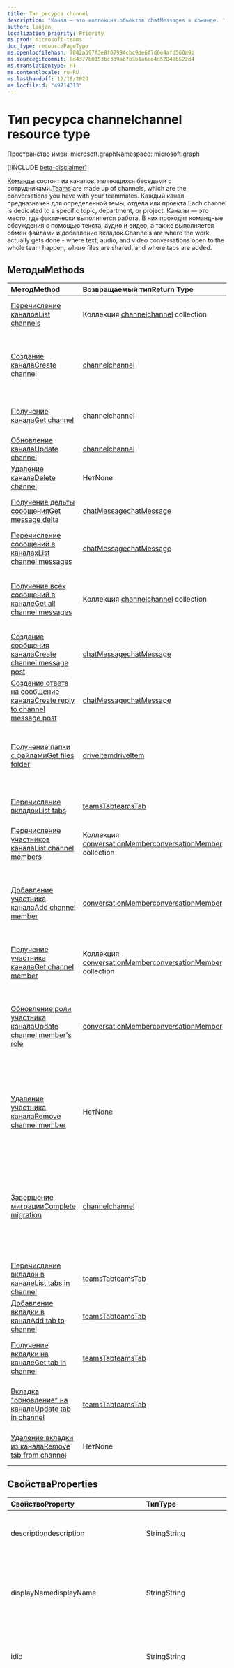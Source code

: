 ```yaml
---
title: Тип ресурса channel
description: 'Канал — это коллекция объектов chatMessages в команде. '
author: laujan
localization_priority: Priority
ms.prod: microsoft-teams
doc_type: resourcePageType
ms.openlocfilehash: 7842a397f3e8f07994cbc9de6f7d6e4afd560a9b
ms.sourcegitcommit: 0d4377b0153bc339ab7b3b1a6ee4d52848b622d4
ms.translationtype: HT
ms.contentlocale: ru-RU
ms.lasthandoff: 12/18/2020
ms.locfileid: "49714313"
---
```

# <a name="channel-resource-type"></a><span data-ttu-id="43d72-103">Тип ресурса channel</span><span class="sxs-lookup"><span data-stu-id="43d72-103">channel resource type</span></span>

<span data-ttu-id="43d72-104">Пространство имен: microsoft.graph</span><span class="sxs-lookup"><span data-stu-id="43d72-104">Namespace: microsoft.graph</span></span>

[!INCLUDE [beta-disclaimer](../../includes/beta-disclaimer.md)]

<span data-ttu-id="43d72-105">[Команды](../resources/team.md) состоят из каналов, являющихся беседами с сотрудниками.</span><span class="sxs-lookup"><span data-stu-id="43d72-105">[Teams](../resources/team.md) are made up of channels, which are the conversations you have with your teammates.</span></span> <span data-ttu-id="43d72-106">Каждый канал предназначен для определенной темы, отдела или проекта.</span><span class="sxs-lookup"><span data-stu-id="43d72-106">Each channel is dedicated to a specific topic, department, or project.</span></span> <span data-ttu-id="43d72-107">Каналы — это место, где фактически выполняется работа. В них проходят командные обсуждения с помощью текста, аудио и видео, а также выполняется обмен файлами и добавление вкладок.</span><span class="sxs-lookup"><span data-stu-id="43d72-107">Channels are where the work actually gets done - where text, audio, and video conversations open to the whole team happen, where files are shared, and where tabs are added.</span></span>

## <a name="methods"></a><span data-ttu-id="43d72-108">Методы</span><span class="sxs-lookup"><span data-stu-id="43d72-108">Methods</span></span>

| <span data-ttu-id="43d72-109">Метод</span><span class="sxs-lookup"><span data-stu-id="43d72-109">Method</span></span>       | <span data-ttu-id="43d72-110">Возвращаемый тип</span><span class="sxs-lookup"><span data-stu-id="43d72-110">Return Type</span></span>  |<span data-ttu-id="43d72-111">Описание</span><span class="sxs-lookup"><span data-stu-id="43d72-111">Description</span></span>|
|:---------------|:--------|:----------|
|[<span data-ttu-id="43d72-112">Перечисление каналов</span><span class="sxs-lookup"><span data-stu-id="43d72-112">List channels</span></span>](../api/channel-list.md) | <span data-ttu-id="43d72-113">Коллекция [channel](channel.md)</span><span class="sxs-lookup"><span data-stu-id="43d72-113">[channel](channel.md) collection</span></span> | <span data-ttu-id="43d72-114">Получение списка каналов в команде.</span><span class="sxs-lookup"><span data-stu-id="43d72-114">Get the list of channels in this team.</span></span>|
|[<span data-ttu-id="43d72-115">Создание канала</span><span class="sxs-lookup"><span data-stu-id="43d72-115">Create channel</span></span>](../api/channel-post.md) | [<span data-ttu-id="43d72-116">channel</span><span class="sxs-lookup"><span data-stu-id="43d72-116">channel</span></span>](channel.md) | <span data-ttu-id="43d72-117">Создание нового канала путем добавления отображаемого имени и описания.</span><span class="sxs-lookup"><span data-stu-id="43d72-117">Create a new channel by including the display name and description.</span></span>|
|[<span data-ttu-id="43d72-118">Получение канала</span><span class="sxs-lookup"><span data-stu-id="43d72-118">Get channel</span></span>](../api/channel-get.md) | [<span data-ttu-id="43d72-119">channel</span><span class="sxs-lookup"><span data-stu-id="43d72-119">channel</span></span>](channel.md) | <span data-ttu-id="43d72-120">Чтение свойств и связей канала.</span><span class="sxs-lookup"><span data-stu-id="43d72-120">Read properties and relationships of the channel.</span></span>|
|[<span data-ttu-id="43d72-121">Обновление канала</span><span class="sxs-lookup"><span data-stu-id="43d72-121">Update channel</span></span>](../api/channel-patch.md) | [<span data-ttu-id="43d72-122">channel</span><span class="sxs-lookup"><span data-stu-id="43d72-122">channel</span></span>](channel.md) | <span data-ttu-id="43d72-123">Обновление свойств канала.</span><span class="sxs-lookup"><span data-stu-id="43d72-123">Update properties of the channel.</span></span>|
|[<span data-ttu-id="43d72-124">Удаление канала</span><span class="sxs-lookup"><span data-stu-id="43d72-124">Delete channel</span></span>](../api/channel-delete.md) | <span data-ttu-id="43d72-125">Нет</span><span class="sxs-lookup"><span data-stu-id="43d72-125">None</span></span> | <span data-ttu-id="43d72-126">Удаление канала.</span><span class="sxs-lookup"><span data-stu-id="43d72-126">Delete a channel.</span></span>|
|[<span data-ttu-id="43d72-127">Получение дельты сообщения</span><span class="sxs-lookup"><span data-stu-id="43d72-127">Get message delta</span></span>](../api/chatmessage-delta.md)  | [<span data-ttu-id="43d72-128">chatMessage</span><span class="sxs-lookup"><span data-stu-id="43d72-128">chatMessage</span></span>](../resources/chatmessage.md) | <span data-ttu-id="43d72-129">Получение добавочных сообщений в канале.</span><span class="sxs-lookup"><span data-stu-id="43d72-129">Get incremental messages in a channel.</span></span> |
|[<span data-ttu-id="43d72-130">Перечисление сообщений в каналах</span><span class="sxs-lookup"><span data-stu-id="43d72-130">List channel messages</span></span>](../api/channel-list-messages.md)  | [<span data-ttu-id="43d72-131">chatMessage</span><span class="sxs-lookup"><span data-stu-id="43d72-131">chatMessage</span></span>](../resources/chatmessage.md) | <span data-ttu-id="43d72-132">Получение сообщений в канале</span><span class="sxs-lookup"><span data-stu-id="43d72-132">Get messages in a channel</span></span> |
|[<span data-ttu-id="43d72-133">Получение всех сообщений в канале</span><span class="sxs-lookup"><span data-stu-id="43d72-133">Get all channel messages</span></span>](../api/channels-getallmessages.md)|<span data-ttu-id="43d72-134">Коллекция [channel](channel.md)</span><span class="sxs-lookup"><span data-stu-id="43d72-134">[channel](channel.md) collection</span></span> | <span data-ttu-id="43d72-135">Получайте все сообщения каналов, в которые входит пользователь.</span><span class="sxs-lookup"><span data-stu-id="43d72-135">Get all messages from all channels that a user is a participant in.</span></span> |
|[<span data-ttu-id="43d72-136">Создание сообщения канала</span><span class="sxs-lookup"><span data-stu-id="43d72-136">Create channel message post</span></span>](../api/channel-post-message.md) | [<span data-ttu-id="43d72-137">chatMessage</span><span class="sxs-lookup"><span data-stu-id="43d72-137">chatMessage</span></span>](../resources/chatmessage.md) | <span data-ttu-id="43d72-138">Отправка сообщения в канал.</span><span class="sxs-lookup"><span data-stu-id="43d72-138">Send a message to a channel.</span></span> |
|[<span data-ttu-id="43d72-139">Создание ответа на сообщение канала</span><span class="sxs-lookup"><span data-stu-id="43d72-139">Create reply to channel message post</span></span>](../api/channel-post-messagereply.md) | [<span data-ttu-id="43d72-140">chatMessage</span><span class="sxs-lookup"><span data-stu-id="43d72-140">chatMessage</span></span>](../resources/chatmessage.md) | <span data-ttu-id="43d72-141">Ответ на сообщение в канале.</span><span class="sxs-lookup"><span data-stu-id="43d72-141">Reply to a message in a channel.</span></span>|
|[<span data-ttu-id="43d72-142">Получение папки с файлами</span><span class="sxs-lookup"><span data-stu-id="43d72-142">Get files folder</span></span>](../api/channel-get-filesfolder.md)| [<span data-ttu-id="43d72-143">driveItem</span><span class="sxs-lookup"><span data-stu-id="43d72-143">driveItem</span></span>](driveitem.md) | <span data-ttu-id="43d72-144">Получение сведений о папке SharePoint, в которой хранятся файлы канала.</span><span class="sxs-lookup"><span data-stu-id="43d72-144">Retrieves the details of the SharePoint folder where the files for the channel are stored.</span></span> |
|[<span data-ttu-id="43d72-145">Перечисление вкладок</span><span class="sxs-lookup"><span data-stu-id="43d72-145">List tabs</span></span>](../api/channel-list-tabs.md) | [<span data-ttu-id="43d72-146">teamsTab</span><span class="sxs-lookup"><span data-stu-id="43d72-146">teamsTab</span></span>](teamstab.md) | <span data-ttu-id="43d72-147">Перечисление вкладок, закрепленных в канале.</span><span class="sxs-lookup"><span data-stu-id="43d72-147">Lists tabs pinned to a channel.</span></span>|
|[<span data-ttu-id="43d72-148">Перечисление участников канала</span><span class="sxs-lookup"><span data-stu-id="43d72-148">List channel members</span></span>](../api/channel-list-members.md) | <span data-ttu-id="43d72-149">Коллекция [conversationMember](conversationmember.md)</span><span class="sxs-lookup"><span data-stu-id="43d72-149">[conversationMember](conversationmember.md) collection</span></span> | <span data-ttu-id="43d72-150">Получение списка участников канала.</span><span class="sxs-lookup"><span data-stu-id="43d72-150">Get the list of members in a channel.</span></span>|
|[<span data-ttu-id="43d72-151">Добавление участника канала</span><span class="sxs-lookup"><span data-stu-id="43d72-151">Add channel member</span></span>](../api/channel-post-members.md) | [<span data-ttu-id="43d72-152">conversationMember</span><span class="sxs-lookup"><span data-stu-id="43d72-152">conversationMember</span></span>](conversationmember.md) | <span data-ttu-id="43d72-153">Добавление участника в канал.</span><span class="sxs-lookup"><span data-stu-id="43d72-153">Add a member to a channel.</span></span> <span data-ttu-id="43d72-154">Поддерживается только для `channel` с типом членства `private`.</span><span class="sxs-lookup"><span data-stu-id="43d72-154">Only supported for `channel`with membershipType of `private`.</span></span>|
|[<span data-ttu-id="43d72-155">Получение участника канала</span><span class="sxs-lookup"><span data-stu-id="43d72-155">Get channel member</span></span>](../api/channel-get-members.md) | <span data-ttu-id="43d72-156">Коллекция [conversationMember](conversationmember.md)</span><span class="sxs-lookup"><span data-stu-id="43d72-156">[conversationMember](conversationmember.md) collection</span></span> | <span data-ttu-id="43d72-157">Получение участника канала.</span><span class="sxs-lookup"><span data-stu-id="43d72-157">Get a member in a channel.</span></span>|
|[<span data-ttu-id="43d72-158">Обновление роли участника канала</span><span class="sxs-lookup"><span data-stu-id="43d72-158">Update channel member's role</span></span>](../api/channel-update-members.md) | [<span data-ttu-id="43d72-159">conversationMember</span><span class="sxs-lookup"><span data-stu-id="43d72-159">conversationMember</span></span>](conversationmember.md) | <span data-ttu-id="43d72-160">Обновление свойства участника канала.</span><span class="sxs-lookup"><span data-stu-id="43d72-160">Update the properties of a member of the channel.</span></span> <span data-ttu-id="43d72-161">Поддерживается только для канала с типом членства `private`.</span><span class="sxs-lookup"><span data-stu-id="43d72-161">Only supported for channel with membershipType of `private`.</span></span>|
|[<span data-ttu-id="43d72-162">Удаление участника канала</span><span class="sxs-lookup"><span data-stu-id="43d72-162">Remove channel member</span></span>](../api/channel-delete-members.md) | <span data-ttu-id="43d72-163">Нет</span><span class="sxs-lookup"><span data-stu-id="43d72-163">None</span></span> | <span data-ttu-id="43d72-164">Удаление участника канала.</span><span class="sxs-lookup"><span data-stu-id="43d72-164">Delete a member from a channel.</span></span> <span data-ttu-id="43d72-165">Поддерживается, только если параметру `channelType` присвоено значение `private`.</span><span class="sxs-lookup"><span data-stu-id="43d72-165">Only supported for `channelType` of `private`.</span></span>|
|[<span data-ttu-id="43d72-166">Завершение миграции</span><span class="sxs-lookup"><span data-stu-id="43d72-166">Complete migration</span></span>](../api/channel-completemigration.md)|[<span data-ttu-id="43d72-167">channel</span><span class="sxs-lookup"><span data-stu-id="43d72-167">channel</span></span>](channel.md)| <span data-ttu-id="43d72-168">Удаление режима миграции из канала, после чего канал становится доступным для публикации и чтения сообщений пользователями.</span><span class="sxs-lookup"><span data-stu-id="43d72-168">Removes the migration mode from the channel and makes the channel available to users to post and read messages.</span></span>|
|[<span data-ttu-id="43d72-169">Перечисление вкладок в канале</span><span class="sxs-lookup"><span data-stu-id="43d72-169">List tabs in channel</span></span>](../api/channel-list-tabs.md) | [<span data-ttu-id="43d72-170">teamsTab</span><span class="sxs-lookup"><span data-stu-id="43d72-170">teamsTab</span></span>](teamstab.md) | <span data-ttu-id="43d72-171">Перечисление вкладок, закрепленных на канале.</span><span class="sxs-lookup"><span data-stu-id="43d72-171">List tabs pinned to a channel.</span></span>|
|[<span data-ttu-id="43d72-172">Добавление вкладки в канал</span><span class="sxs-lookup"><span data-stu-id="43d72-172">Add tab to channel</span></span>](../api/channel-post-tabs.md) | [<span data-ttu-id="43d72-173">teamsTab</span><span class="sxs-lookup"><span data-stu-id="43d72-173">teamsTab</span></span>](teamstab.md) | <span data-ttu-id="43d72-174">Добавление (закрепление) вкладки на канал.</span><span class="sxs-lookup"><span data-stu-id="43d72-174">Add (pin) a tab to a channel.</span></span>|
|[<span data-ttu-id="43d72-175">Получение вкладки на канале</span><span class="sxs-lookup"><span data-stu-id="43d72-175">Get tab in channel</span></span>](../api/channel-get-tabs.md) | [<span data-ttu-id="43d72-176">teamsTab</span><span class="sxs-lookup"><span data-stu-id="43d72-176">teamsTab</span></span>](teamstab.md) | <span data-ttu-id="43d72-177">Получение определенной вкладки, закрепленной на канале.</span><span class="sxs-lookup"><span data-stu-id="43d72-177">Get a specific tab pinned to a channel.</span></span>|
|[<span data-ttu-id="43d72-178">Вкладка "обновление" на канале</span><span class="sxs-lookup"><span data-stu-id="43d72-178">Update tab in channel</span></span>](../api/channel-patch-tabs.md) | [<span data-ttu-id="43d72-179">teamsTab</span><span class="sxs-lookup"><span data-stu-id="43d72-179">teamsTab</span></span>](teamstab.md) | <span data-ttu-id="43d72-180">Обновляет свойства вкладки на канале.</span><span class="sxs-lookup"><span data-stu-id="43d72-180">Updates the properties of a tab in a channel.</span></span>|
|[<span data-ttu-id="43d72-181">Удаление вкладки из канала</span><span class="sxs-lookup"><span data-stu-id="43d72-181">Remove tab from channel</span></span>](../api/channel-delete-tabs.md) | <span data-ttu-id="43d72-182">Нет</span><span class="sxs-lookup"><span data-stu-id="43d72-182">None</span></span> | <span data-ttu-id="43d72-183">Удаление (открепление) вкладки из канала.</span><span class="sxs-lookup"><span data-stu-id="43d72-183">Remove (unpin) a tab from a channel.</span></span>|


## <a name="properties"></a><span data-ttu-id="43d72-184">Свойства</span><span class="sxs-lookup"><span data-stu-id="43d72-184">Properties</span></span>

| <span data-ttu-id="43d72-185">Свойство</span><span class="sxs-lookup"><span data-stu-id="43d72-185">Property</span></span>   | <span data-ttu-id="43d72-186">Тип</span><span class="sxs-lookup"><span data-stu-id="43d72-186">Type</span></span> |<span data-ttu-id="43d72-187">Описание</span><span class="sxs-lookup"><span data-stu-id="43d72-187">Description</span></span>|
|:---------------|:--------|:----------|
|<span data-ttu-id="43d72-188">description</span><span class="sxs-lookup"><span data-stu-id="43d72-188">description</span></span>|<span data-ttu-id="43d72-189">String</span><span class="sxs-lookup"><span data-stu-id="43d72-189">String</span></span>|<span data-ttu-id="43d72-190">Необязательное текстовое описание канала.</span><span class="sxs-lookup"><span data-stu-id="43d72-190">Optional textual description for the channel.</span></span>|
|<span data-ttu-id="43d72-191">displayName</span><span class="sxs-lookup"><span data-stu-id="43d72-191">displayName</span></span>|<span data-ttu-id="43d72-192">String</span><span class="sxs-lookup"><span data-stu-id="43d72-192">String</span></span>|<span data-ttu-id="43d72-193">Имя канала, отображаемое для пользователя в Microsoft Teams.</span><span class="sxs-lookup"><span data-stu-id="43d72-193">Channel name as it will appear to the user in Microsoft Teams.</span></span>|
|<span data-ttu-id="43d72-194">id</span><span class="sxs-lookup"><span data-stu-id="43d72-194">id</span></span>|<span data-ttu-id="43d72-195">String</span><span class="sxs-lookup"><span data-stu-id="43d72-195">String</span></span>|<span data-ttu-id="43d72-196">Уникальный идентификатор канала.</span><span class="sxs-lookup"><span data-stu-id="43d72-196">The channel's unique identifier.</span></span> <span data-ttu-id="43d72-197">Только для чтения.</span><span class="sxs-lookup"><span data-stu-id="43d72-197">Read-only.</span></span>|
|<span data-ttu-id="43d72-198">isFavoriteByDefault</span><span class="sxs-lookup"><span data-stu-id="43d72-198">isFavoriteByDefault</span></span>|<span data-ttu-id="43d72-199">Логический</span><span class="sxs-lookup"><span data-stu-id="43d72-199">Boolean</span></span>|<span data-ttu-id="43d72-200">Указывает, должен ли канал автоматически помечаться как "Избранное" для всех участников команды.</span><span class="sxs-lookup"><span data-stu-id="43d72-200">Indicates whether the channel should automatically be marked 'favorite' for all members of the team.</span></span> <span data-ttu-id="43d72-201">Задается только программными средствами с помощью [Создания группы](../api/team-post.md).</span><span class="sxs-lookup"><span data-stu-id="43d72-201">Can only be set programmatically with [Create team](../api/team-post.md).</span></span> <span data-ttu-id="43d72-202">Значение по умолчанию: `false`.</span><span class="sxs-lookup"><span data-stu-id="43d72-202">Default: `false`.</span></span>|
|<span data-ttu-id="43d72-203">email</span><span class="sxs-lookup"><span data-stu-id="43d72-203">email</span></span>|<span data-ttu-id="43d72-204">String</span><span class="sxs-lookup"><span data-stu-id="43d72-204">String</span></span>| <span data-ttu-id="43d72-205">Адрес электронной почты для отправки сообщений в канал.</span><span class="sxs-lookup"><span data-stu-id="43d72-205">The email address for sending messages to the channel.</span></span> <span data-ttu-id="43d72-206">Только для чтения.</span><span class="sxs-lookup"><span data-stu-id="43d72-206">Read-only.</span></span>|
|<span data-ttu-id="43d72-207">webUrl</span><span class="sxs-lookup"><span data-stu-id="43d72-207">webUrl</span></span>|<span data-ttu-id="43d72-208">String</span><span class="sxs-lookup"><span data-stu-id="43d72-208">String</span></span>|<span data-ttu-id="43d72-209">Гиперссылка, ведущая к каналу в Microsoft Teams.</span><span class="sxs-lookup"><span data-stu-id="43d72-209">A hyperlink that will go to the channel in Microsoft Teams.</span></span> <span data-ttu-id="43d72-210">Это URL-адрес, получаемый при щелчке правой кнопкой мыши по каналу в Microsoft Teams и выборе пункта "Получить ссылку на канал".</span><span class="sxs-lookup"><span data-stu-id="43d72-210">This is the URL that you get when you right-click a channel in Microsoft Teams and select Get link to channel.</span></span> <span data-ttu-id="43d72-211">Этот URL-адрес должен обрабатываться как непрозрачный BLOB-объект и не должен анализироваться.</span><span class="sxs-lookup"><span data-stu-id="43d72-211">This URL should be treated as an opaque blob, and not parsed.</span></span> <span data-ttu-id="43d72-212">Только для чтения.</span><span class="sxs-lookup"><span data-stu-id="43d72-212">Read-only.</span></span>|
|<span data-ttu-id="43d72-213">membershipType</span><span class="sxs-lookup"><span data-stu-id="43d72-213">membershipType</span></span>|[<span data-ttu-id="43d72-214">channelMembershipType</span><span class="sxs-lookup"><span data-stu-id="43d72-214">channelMembershipType</span></span>](../resources/enums.md#channelmembershiptype-values)|<span data-ttu-id="43d72-215">Тип канала.</span><span class="sxs-lookup"><span data-stu-id="43d72-215">The type of the channel.</span></span> <span data-ttu-id="43d72-216">Можно настроить во время создания и нельзя изменить.</span><span class="sxs-lookup"><span data-stu-id="43d72-216">Can be set during creation and cannot be changed.</span></span> <span data-ttu-id="43d72-217">Значение по умолчанию: standard.</span><span class="sxs-lookup"><span data-stu-id="43d72-217">Default: standard.</span></span>|
|<span data-ttu-id="43d72-218">createdDateTime</span><span class="sxs-lookup"><span data-stu-id="43d72-218">createdDateTime</span></span>|<span data-ttu-id="43d72-219">dateTimeOffset</span><span class="sxs-lookup"><span data-stu-id="43d72-219">dateTimeOffset</span></span>|<span data-ttu-id="43d72-220">Только для чтения.</span><span class="sxs-lookup"><span data-stu-id="43d72-220">Read only.</span></span> <span data-ttu-id="43d72-221">Метка времени создания канала.</span><span class="sxs-lookup"><span data-stu-id="43d72-221">Timestamp at which the channel was created.</span></span>|
|<span data-ttu-id="43d72-222">moderationSettings</span><span class="sxs-lookup"><span data-stu-id="43d72-222">moderationSettings</span></span>|[<span data-ttu-id="43d72-223">channelModerationSettings</span><span class="sxs-lookup"><span data-stu-id="43d72-223">channelModerationSettings</span></span>](../resources/channelmoderationsettings.md)|<span data-ttu-id="43d72-224">Настройки модерации канала, чтобы контролировать, кто может создавать новые сообщения и отвечать на сообщения в этом канале.</span><span class="sxs-lookup"><span data-stu-id="43d72-224">Settings to configure channel moderation to control who can start new posts and reply to posts in that channel.</span></span>|

### <a name="instance-attributes"></a><span data-ttu-id="43d72-225">Атрибуты экземпляра</span><span class="sxs-lookup"><span data-stu-id="43d72-225">Instance attributes</span></span>

<span data-ttu-id="43d72-p111">Атрибуты экземпляра — это свойства с особым поведением. Эти свойства — временные и а) определяют поведение выполнения службы; или б) предоставляют краткосрочные значения свойств, например URL-адрес скачивания элемента, у которого истекает срок действия.</span><span class="sxs-lookup"><span data-stu-id="43d72-p111">Instance attributes are properties with special behaviors. These properties are temporary and either a) define behavior the service should perform or b) provide short-term property values, like a download URL for an item that expires.</span></span>

| <span data-ttu-id="43d72-228">Имя свойства</span><span class="sxs-lookup"><span data-stu-id="43d72-228">Property name</span></span>| <span data-ttu-id="43d72-229">Тип</span><span class="sxs-lookup"><span data-stu-id="43d72-229">Type</span></span>   | <span data-ttu-id="43d72-230">Описание</span><span class="sxs-lookup"><span data-stu-id="43d72-230">Description</span></span>
|:-----------------------|:-------|:-------------------------|
|<span data-ttu-id="43d72-231">@microsoft.graph.channelCreationMode</span><span class="sxs-lookup"><span data-stu-id="43d72-231">@microsoft.graph.channelCreationMode</span></span>|<span data-ttu-id="43d72-232">Строка</span><span class="sxs-lookup"><span data-stu-id="43d72-232">string</span></span>|<span data-ttu-id="43d72-233">Указывает, что канал находится в состоянии миграции и в настоящее время используется для миграции.</span><span class="sxs-lookup"><span data-stu-id="43d72-233">Indicates that the channel is in migration state and is currently being used for migration purposes.</span></span> <span data-ttu-id="43d72-234">Принимает одно значение: `migration`.</span><span class="sxs-lookup"><span data-stu-id="43d72-234">It accepts one value: `migration`.</span></span>|

> <span data-ttu-id="43d72-235">**Примечание**: `channelCreationMode` – перечисление, принимающее значение `migration`.</span><span class="sxs-lookup"><span data-stu-id="43d72-235">**Note**: `channelCreationMode`  is an enum that takes the value `migration`.</span></span>

<span data-ttu-id="43d72-236">Пример запроса POST см. в разделе [Запрос (создание канала в состоянии миграции)](/microsoftteams/platform/graph-api/import-messages/import-external-messages-to-teams#request-create-a-team-in-migration-state).</span><span class="sxs-lookup"><span data-stu-id="43d72-236">For a POST request example, see [Request (create channel in migration state)](/microsoftteams/platform/graph-api/import-messages/import-external-messages-to-teams#request-create-a-team-in-migration-state).</span></span>

## <a name="relationships"></a><span data-ttu-id="43d72-237">Связи</span><span class="sxs-lookup"><span data-stu-id="43d72-237">Relationships</span></span>

| <span data-ttu-id="43d72-238">Связь</span><span class="sxs-lookup"><span data-stu-id="43d72-238">Relationship</span></span> | <span data-ttu-id="43d72-239">Тип</span><span class="sxs-lookup"><span data-stu-id="43d72-239">Type</span></span> |<span data-ttu-id="43d72-240">Описание</span><span class="sxs-lookup"><span data-stu-id="43d72-240">Description</span></span>|
|:---------------|:--------|:----------|
|<span data-ttu-id="43d72-241">messages</span><span class="sxs-lookup"><span data-stu-id="43d72-241">messages</span></span>|<span data-ttu-id="43d72-242">Коллекция [chatMessage](chatmessage.md)</span><span class="sxs-lookup"><span data-stu-id="43d72-242">[chatMessage](chatmessage.md) collection</span></span>|<span data-ttu-id="43d72-243">Коллекция всех сообщений в канале.</span><span class="sxs-lookup"><span data-stu-id="43d72-243">A collection of all the messages in the channel.</span></span> <span data-ttu-id="43d72-244">Свойство навигации.</span><span class="sxs-lookup"><span data-stu-id="43d72-244">A navigation property.</span></span> <span data-ttu-id="43d72-245">Допускается значение null.</span><span class="sxs-lookup"><span data-stu-id="43d72-245">Nullable.</span></span>|
|<span data-ttu-id="43d72-246">tabs</span><span class="sxs-lookup"><span data-stu-id="43d72-246">tabs</span></span>|<span data-ttu-id="43d72-247">Коллекция [teamsTab](../resources/teamstab.md)</span><span class="sxs-lookup"><span data-stu-id="43d72-247">[teamsTab](../resources/teamstab.md) collection</span></span>|<span data-ttu-id="43d72-248">Коллекция всех вкладок в канале.</span><span class="sxs-lookup"><span data-stu-id="43d72-248">A collection of all the tabs in the channel.</span></span> <span data-ttu-id="43d72-249">Свойство навигации.</span><span class="sxs-lookup"><span data-stu-id="43d72-249">A navigation property.</span></span>|
|<span data-ttu-id="43d72-250">members</span><span class="sxs-lookup"><span data-stu-id="43d72-250">members</span></span>|<span data-ttu-id="43d72-251">Коллекция [conversationMember](conversationmember.md)</span><span class="sxs-lookup"><span data-stu-id="43d72-251">[conversationMember](conversationmember.md) collection</span></span>|<span data-ttu-id="43d72-252">Коллекция записей участников, сопоставленных с каналом.</span><span class="sxs-lookup"><span data-stu-id="43d72-252">A collection of membership records associated with the channel.</span></span>|
|[<span data-ttu-id="43d72-253">filesFolder</span><span class="sxs-lookup"><span data-stu-id="43d72-253">filesFolder</span></span>](../api/channel-get-filesfolder.md)|[<span data-ttu-id="43d72-254">driveItem</span><span class="sxs-lookup"><span data-stu-id="43d72-254">driveItem</span></span>](driveitem.md)|<span data-ttu-id="43d72-255">Метаданные для расположения, в котором хранятся файлы канала.</span><span class="sxs-lookup"><span data-stu-id="43d72-255">Metadata for the location where the channel's files are stored.</span></span>|
|<span data-ttu-id="43d72-256">operations</span><span class="sxs-lookup"><span data-stu-id="43d72-256">operations</span></span>|<span data-ttu-id="43d72-257">Коллекция [teamsAsyncOperation](teamsasyncoperation.md)</span><span class="sxs-lookup"><span data-stu-id="43d72-257">[teamsAsyncOperation](teamsasyncoperation.md) collection</span></span>| <span data-ttu-id="43d72-258">Асинхронные операции, которые выполнялись или выполняются для этой команды.</span><span class="sxs-lookup"><span data-stu-id="43d72-258">The async operations that ran or are running on this team.</span></span> |

## <a name="json-representation"></a><span data-ttu-id="43d72-259">Представление JSON</span><span class="sxs-lookup"><span data-stu-id="43d72-259">JSON representation</span></span>

<span data-ttu-id="43d72-260">Ниже указано представление ресурса в формате JSON.</span><span class="sxs-lookup"><span data-stu-id="43d72-260">The following is a JSON representation of the resource.</span></span>

<!-- {
  "blockType": "resource",
  "optionalProperties": [
    "messages"
  ],
  "keyProperty": "id",
  "@odata.type": "microsoft.graph.channel"
}-->

```json
{
  "description": "string",
  "displayName": "string",
  "id": "string (identifier)",
  "isFavoriteByDefault": true,
  "email": "string",
  "webUrl": "string",
  "membershipType": "channelMembershipType",
  "createdDateTime": "string (timestamp)",
  "moderationSettings": "channelModerationSettings"
    
}
```

<!-- uuid: 8fcb5dbc-d5aa-4681-8e31-b001d5168d79
2015-10-25 14:57:30 UTC -->
<!--
{
  "type": "#page.annotation",
  "description": "channel resource",
  "keywords": "",
  "section": "documentation",
  "tocPath": "",
  "suppressions": []
}
-->
